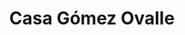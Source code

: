 ---
title: "Casa Gómez Ovalle"
url: /antigua-guatemala/casa-gomez-ovalle/
shop: menaje del hogar
---